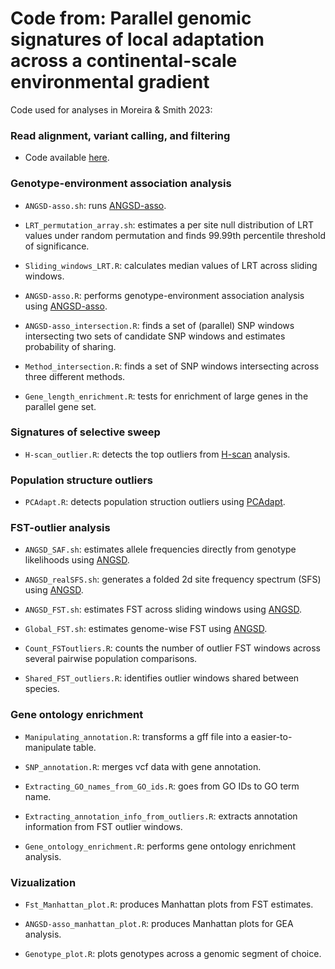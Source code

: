 # Code from: Parallel genomic signatures of local adaptation across a continental-scale environmental gradient

Code used for analyses in Moreira & Smith 2023:

### Read alignment, variant calling, and filtering

* Code available [here](https://github.com/lucasrocmoreira/Moreira-et-al-2022).

### Genotype-environment association analysis

* `ANGSD-asso.sh`: runs [ANGSD-asso](http://www.popgen.dk/angsd/index.php/Association).

* `LRT_permutation_array.sh`: estimates a per site null distribution of LRT values under random permutation and finds 99.99th percentile threshold of significance.

* `Sliding_windows_LRT.R`: calculates median values of LRT across sliding windows.

* `ANGSD-asso.R`: performs genotype-environment association analysis using [ANGSD-asso](http://www.popgen.dk/angsd/index.php/Association).

* `ANGSD-asso_intersection.R`: finds a set of (parallel) SNP windows intersecting two sets of candidate SNP windows and estimates probability of sharing.

* `Method_intersection.R`: finds a set of SNP windows intersecting across three different methods.

* `Gene_length_enrichment.R`: tests for enrichment of large genes in the parallel gene set.

### Signatures of selective sweep

* `H-scan_outlier.R`: detects the top outliers from [H-scan](https://messerlab.org/resources/) analysis.

### Population structure outliers

* `PCAdapt.R`: detects population struction outliers using [PCAdapt](https://bcm-uga.github.io/pcadapt/index.html).

### FST-outlier analysis

* `ANGSD_SAF.sh`: estimates allele frequencies directly from genotype likelihoods using [ANGSD](http://www.popgen.dk/angsd/index.php/ANGSD).

* `ANGSD_realSFS.sh`: generates a folded 2d site frequency spectrum (SFS) using [ANGSD](http://www.popgen.dk/angsd/index.php/ANGSD).

* `ANGSD_FST.sh`: estimates FST across sliding windows using [ANGSD](http://www.popgen.dk/angsd/index.php/ANGSD).

* `Global_FST.sh`: estimates genome-wise FST using [ANGSD](http://www.popgen.dk/angsd/index.php/ANGSD).

* `Count_FSToutliers.R`: counts the number of outlier FST windows across several pairwise population comparisons. 

* `Shared_FST_outliers.R`: identifies outlier windows shared between species. 

### Gene ontology enrichment

* `Manipulating_annotation.R`: transforms a gff file into a easier-to-manipulate table. 

* `SNP_annotation.R`: merges vcf data with gene annotation.

* `Extracting_GO_names_from_GO_ids.R`: goes from GO IDs to GO term name.

* `Extracting_annotation_info_from_outliers.R`: extracts annotation information from FST outlier windows.

* `Gene_ontology_enrichment.R`: performs gene ontology enrichment analysis.

### Vizualization

* `Fst_Manhattan_plot.R`: produces Manhattan plots from FST estimates.

* `ANGSD-asso_manhattan_plot.R`: produces Manhattan plots for GEA analysis.

* `Genotype_plot.R`: plots genotypes across a genomic segment of choice.
